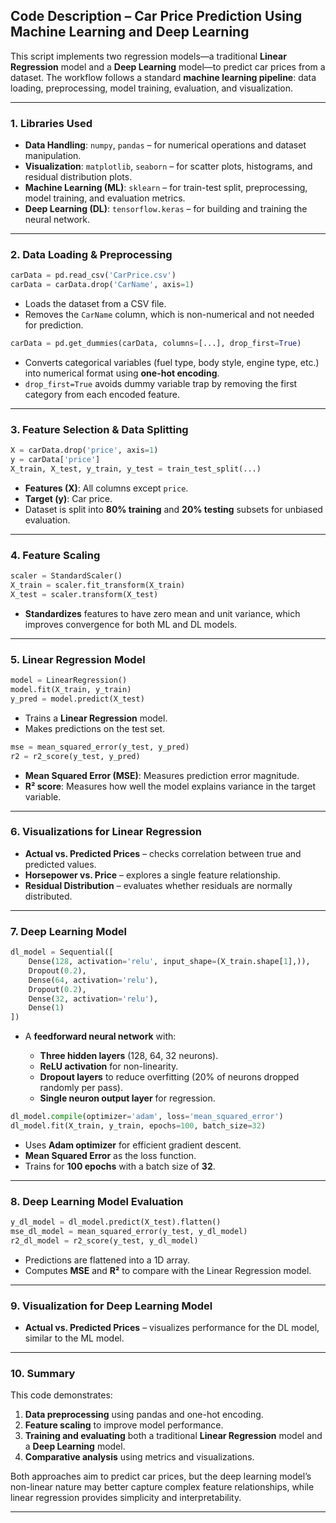 

## **Code Description – Car Price Prediction Using Machine Learning and Deep Learning**

This script implements two regression models—a traditional **Linear Regression** model and a **Deep Learning** model—to predict car prices from a dataset. The workflow follows a standard **machine learning pipeline**: data loading, preprocessing, model training, evaluation, and visualization.

---

### **1. Libraries Used**

* **Data Handling**:
  `numpy`, `pandas` – for numerical operations and dataset manipulation.
* **Visualization**:
  `matplotlib`, `seaborn` – for scatter plots, histograms, and residual distribution plots.
* **Machine Learning (ML)**:
  `sklearn` – for train-test split, preprocessing, model training, and evaluation metrics.
* **Deep Learning (DL)**:
  `tensorflow.keras` – for building and training the neural network.

---

### **2. Data Loading & Preprocessing**

```python
carData = pd.read_csv('CarPrice.csv')
carData = carData.drop('CarName', axis=1)
```

* Loads the dataset from a CSV file.
* Removes the `CarName` column, which is non-numerical and not needed for prediction.

```python
carData = pd.get_dummies(carData, columns=[...], drop_first=True)
```

* Converts categorical variables (fuel type, body style, engine type, etc.) into numerical format using **one-hot encoding**.
* `drop_first=True` avoids dummy variable trap by removing the first category from each encoded feature.

---

### **3. Feature Selection & Data Splitting**

```python
X = carData.drop('price', axis=1)
y = carData['price']
X_train, X_test, y_train, y_test = train_test_split(...)
```

* **Features (X)**: All columns except `price`.
* **Target (y)**: Car price.
* Dataset is split into **80% training** and **20% testing** subsets for unbiased evaluation.

---

### **4. Feature Scaling**

```python
scaler = StandardScaler()
X_train = scaler.fit_transform(X_train)
X_test = scaler.transform(X_test)
```

* **Standardizes** features to have zero mean and unit variance, which improves convergence for both ML and DL models.

---

### **5. Linear Regression Model**

```python
model = LinearRegression()
model.fit(X_train, y_train)
y_pred = model.predict(X_test)
```

* Trains a **Linear Regression** model.
* Makes predictions on the test set.

```python
mse = mean_squared_error(y_test, y_pred)
r2 = r2_score(y_test, y_pred)
```

* **Mean Squared Error (MSE)**: Measures prediction error magnitude.
* **R² score**: Measures how well the model explains variance in the target variable.

---

### **6. Visualizations for Linear Regression**

* **Actual vs. Predicted Prices** – checks correlation between true and predicted values.
* **Horsepower vs. Price** – explores a single feature relationship.
* **Residual Distribution** – evaluates whether residuals are normally distributed.

---

### **7. Deep Learning Model**

```python
dl_model = Sequential([
    Dense(128, activation='relu', input_shape=(X_train.shape[1],)),
    Dropout(0.2),
    Dense(64, activation='relu'),
    Dropout(0.2),
    Dense(32, activation='relu'),
    Dense(1)
])
```

* A **feedforward neural network** with:

  * **Three hidden layers** (128, 64, 32 neurons).
  * **ReLU activation** for non-linearity.
  * **Dropout layers** to reduce overfitting (20% of neurons dropped randomly per pass).
  * **Single neuron output layer** for regression.

```python
dl_model.compile(optimizer='adam', loss='mean_squared_error')
dl_model.fit(X_train, y_train, epochs=100, batch_size=32)
```

* Uses **Adam optimizer** for efficient gradient descent.
* **Mean Squared Error** as the loss function.
* Trains for **100 epochs** with a batch size of **32**.

---

### **8. Deep Learning Model Evaluation**

```python
y_dl_model = dl_model.predict(X_test).flatten()
mse_dl_model = mean_squared_error(y_test, y_dl_model)
r2_dl_model = r2_score(y_test, y_dl_model)
```

* Predictions are flattened into a 1D array.
* Computes **MSE** and **R²** to compare with the Linear Regression model.

---

### **9. Visualization for Deep Learning Model**

* **Actual vs. Predicted Prices** – visualizes performance for the DL model, similar to the ML model.

---

### **10. Summary**

This code demonstrates:

1. **Data preprocessing** using pandas and one-hot encoding.
2. **Feature scaling** to improve model performance.
3. **Training and evaluating** both a traditional **Linear Regression** model and a **Deep Learning** model.
4. **Comparative analysis** using metrics and visualizations.

Both approaches aim to predict car prices, but the deep learning model’s non-linear nature may better capture complex feature relationships, while linear regression provides simplicity and interpretability.

---
